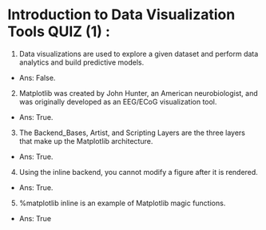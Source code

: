 # Introduction to Data Visualization Tools QUIZ (1) :
 
1. Data visualizations are used to explore a given dataset and perform data analytics and build predictive models.

- Ans: False.

2. Matplotlib was created by John Hunter, an American neurobiologist, and was originally developed as an EEG/ECoG visualization tool.

- Ans: True.


3. The Backend_Bases, Artist, and Scripting Layers are the three layers that make up the Matplotlib architecture.

- Ans: True.

4. Using the inline backend, you cannot modify a figure after it is rendered.

- Ans: True.

5. %matplotlib inline is an example of Matplotlib magic functions.

- Ans: True